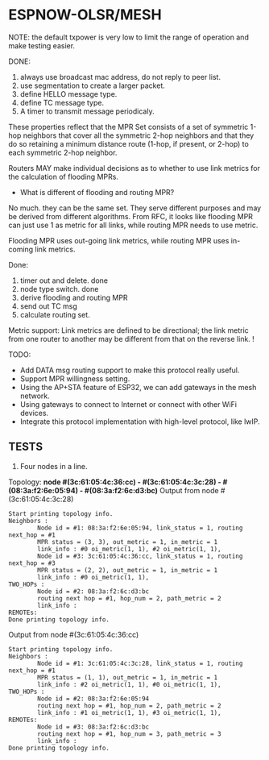 # ESPNOW-OLSR/MESH

NOTE: the default txpower is very low to limit the range of operation and make testing easier.

DONE:
1. always use broadcast mac address, do not reply to peer list.
2. use segmentation to create a larger packet. 
3. define HELLO message type.
4. define TC message type.
5. A timer to transmit message periodicaly.

These properties reflect that the MPR Set consists of a set of symmetric 1-hop neighbors that cover all the symmetric 2-hop neighbors and that they do so retaining a minimum distance route (1-hop, if present, or 2-hop) to each symmetric 2-hop neighbor.

Routers MAY make individual decisions as to whether to use link metrics for the calculation of flooding MPRs.

- What is different of flooding and routing MPR?

No much. they can be the same set. They serve different purposes and may be derived from different algorithms. From RFC, it looks like flooding MPR can just use 1 as metric for all links, while routing MPR needs to use metric.

Flooding MPR uses out-going link metrics, while routing MPR uses in-coming link metrics.

Done:
1. timer out and delete. done
2. node type switch. done
3. derive flooding and routing MPR
4. send out TC msg 
5. calculate routing set.

Metric support:
Link metrics are defined to be directional; the link metric from one router to another may be different from that on the reverse link. !

TODO:
- Add DATA msg routing support to make this protocol really useful.
- Support MPR willingness setting.
- Using the AP+STA feature of ESP32, we can add gateways in the mesh network.
- Using gateways to connect to Internet or connect with other WiFi devices.
- Integrate this protocol implementation with high-level protocol, like lwIP.

## TESTS

1. Four nodes in a line.

Topology: 
**node #(3c:61:05:4c:36:cc) - #(3c:61:05:4c:3c:28) - #(08:3a:f2:6e:05:94) - #(08:3a:f2:6c:d3:bc)**
Output from node #(3c:61:05:4c:3c:28)
```
Start printing topology info.
Neighbors :
        Node id = #1: 08:3a:f2:6e:05:94, link_status = 1, routing next_hop = #1
        MPR status = (3, 3), out_metric = 1, in_metric = 1 
        link_info : #0 oi_metric(1, 1), #2 oi_metric(1, 1), 
        Node id = #3: 3c:61:05:4c:36:cc, link_status = 1, routing next_hop = #3
        MPR status = (2, 2), out_metric = 1, in_metric = 1 
        link_info : #0 oi_metric(1, 1), 
TWO_HOPs :
        Node id = #2: 08:3a:f2:6c:d3:bc 
        routing next hop = #1, hop_num = 2, path_metric = 2 
        link_info : 
REMOTEs: 
Done printing topology info.
```
Output from node #(3c:61:05:4c:36:cc)
```
Start printing topology info.
Neighbors :
        Node id = #1: 3c:61:05:4c:3c:28, link_status = 1, routing next_hop = #1
        MPR status = (1, 1), out_metric = 1, in_metric = 1 
        link_info : #2 oi_metric(1, 1), #0 oi_metric(1, 1), 
TWO_HOPs :
        Node id = #2: 08:3a:f2:6e:05:94 
        routing next hop = #1, hop_num = 2, path_metric = 2 
        link_info : #1 oi_metric(1, 1), #3 oi_metric(1, 1), 
REMOTEs: 
        Node id = #3: 08:3a:f2:6c:d3:bc 
        routing next hop = #1, hop_num = 3, path_metric = 3 
        link_info : 
Done printing topology info.
```